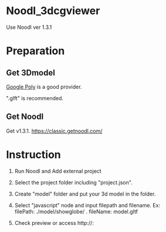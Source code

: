 # Noodl_3dcgviewer
Use Noodl ver 1.3.1

# Preparation

## Get 3Dmodel

[Google Poly](https://poly.google.com/) is a good provider.

".glft" is recommended.

## Get Noodl

Get v1.3.1.  https://classic.getnoodl.com/

# Instruction

1. Run Noodl and Add external project   

2. Select the project folder including "project.json".

3. Create "model" folder and put your 3d model in the folder.

4. Select "javascript" node and input filepath and filename.
Ex:   
filePath: ./model/showglobe/ . 
fileName: model.gltf

5. Check preview or access http://<your PC IP>:<port number>
